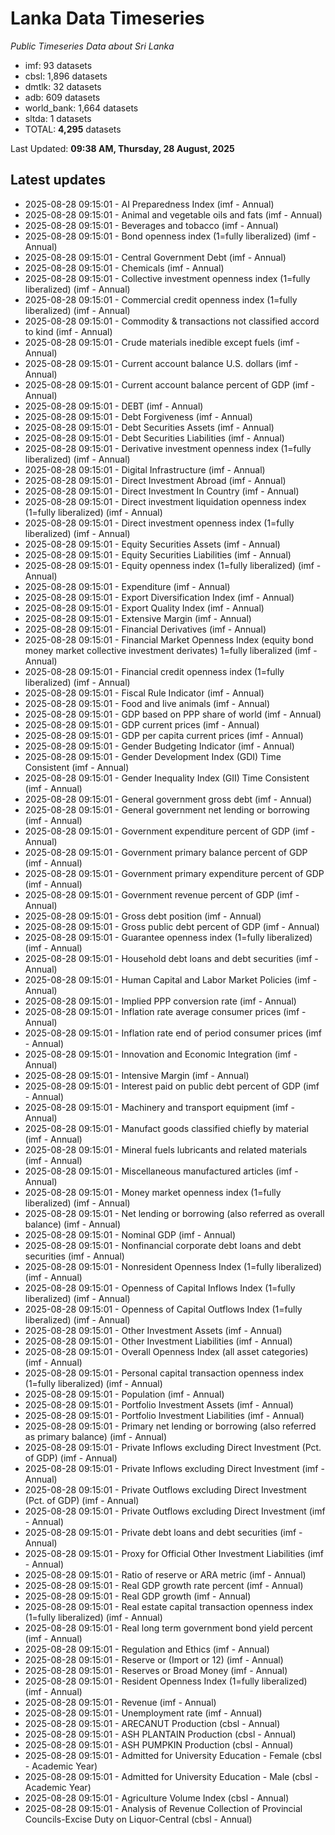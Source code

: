 # Lanka Data Timeseries
*Public Timeseries Data about Sri Lanka*

* imf: 93 datasets
* cbsl: 1,896 datasets
* dmtlk: 32 datasets
* adb: 609 datasets
* world_bank: 1,664 datasets
* sltda: 1 datasets
* TOTAL: **4,295** datasets

Last Updated: **09:38 AM, Thursday, 28 August, 2025**

## Latest updates

* 2025-08-28 09:15:01 - AI Preparedness Index (imf - Annual)
* 2025-08-28 09:15:01 - Animal and vegetable oils and fats (imf - Annual)
* 2025-08-28 09:15:01 - Beverages and tobacco (imf - Annual)
* 2025-08-28 09:15:01 - Bond openness index (1=fully liberalized) (imf - Annual)
* 2025-08-28 09:15:01 - Central Government Debt (imf - Annual)
* 2025-08-28 09:15:01 - Chemicals (imf - Annual)
* 2025-08-28 09:15:01 - Collective investment openness index (1=fully liberalized) (imf - Annual)
* 2025-08-28 09:15:01 - Commercial credit openness index (1=fully liberalized) (imf - Annual)
* 2025-08-28 09:15:01 - Commodity & transactions not classified accord to kind (imf - Annual)
* 2025-08-28 09:15:01 - Crude materials inedible except fuels (imf - Annual)
* 2025-08-28 09:15:01 - Current account balance U.S. dollars (imf - Annual)
* 2025-08-28 09:15:01 - Current account balance percent of GDP (imf - Annual)
* 2025-08-28 09:15:01 - DEBT (imf - Annual)
* 2025-08-28 09:15:01 - Debt Forgiveness (imf - Annual)
* 2025-08-28 09:15:01 - Debt Securities Assets (imf - Annual)
* 2025-08-28 09:15:01 - Debt Securities Liabilities (imf - Annual)
* 2025-08-28 09:15:01 - Derivative investment openness index (1=fully liberalized) (imf - Annual)
* 2025-08-28 09:15:01 - Digital Infrastructure (imf - Annual)
* 2025-08-28 09:15:01 - Direct Investment Abroad (imf - Annual)
* 2025-08-28 09:15:01 - Direct Investment In Country (imf - Annual)
* 2025-08-28 09:15:01 - Direct investment liquidation openness index (1=fully liberalized) (imf - Annual)
* 2025-08-28 09:15:01 - Direct investment openness index (1=fully liberalized) (imf - Annual)
* 2025-08-28 09:15:01 - Equity Securities Assets (imf - Annual)
* 2025-08-28 09:15:01 - Equity Securities Liabilities (imf - Annual)
* 2025-08-28 09:15:01 - Equity openness index (1=fully liberalized) (imf - Annual)
* 2025-08-28 09:15:01 - Expenditure (imf - Annual)
* 2025-08-28 09:15:01 - Export Diversification Index (imf - Annual)
* 2025-08-28 09:15:01 - Export Quality Index (imf - Annual)
* 2025-08-28 09:15:01 - Extensive Margin (imf - Annual)
* 2025-08-28 09:15:01 - Financial Derivatives (imf - Annual)
* 2025-08-28 09:15:01 - Financial Market Openness Index (equity bond money market collective investment derivates) 1=fully liberalized (imf - Annual)
* 2025-08-28 09:15:01 - Financial credit openness index (1=fully liberalized) (imf - Annual)
* 2025-08-28 09:15:01 - Fiscal Rule Indicator (imf - Annual)
* 2025-08-28 09:15:01 - Food and live animals (imf - Annual)
* 2025-08-28 09:15:01 - GDP based on PPP share of world (imf - Annual)
* 2025-08-28 09:15:01 - GDP current prices (imf - Annual)
* 2025-08-28 09:15:01 - GDP per capita current prices (imf - Annual)
* 2025-08-28 09:15:01 - Gender Budgeting Indicator (imf - Annual)
* 2025-08-28 09:15:01 - Gender Development Index (GDI) Time Consistent (imf - Annual)
* 2025-08-28 09:15:01 - Gender Inequality Index (GII) Time Consistent (imf - Annual)
* 2025-08-28 09:15:01 - General government gross debt (imf - Annual)
* 2025-08-28 09:15:01 - General government net lending or borrowing (imf - Annual)
* 2025-08-28 09:15:01 - Government expenditure percent of GDP (imf - Annual)
* 2025-08-28 09:15:01 - Government primary balance percent of GDP (imf - Annual)
* 2025-08-28 09:15:01 - Government primary expenditure percent of GDP (imf - Annual)
* 2025-08-28 09:15:01 - Government revenue percent of GDP (imf - Annual)
* 2025-08-28 09:15:01 - Gross debt position (imf - Annual)
* 2025-08-28 09:15:01 - Gross public debt percent of GDP (imf - Annual)
* 2025-08-28 09:15:01 - Guarantee openness index (1=fully liberalized) (imf - Annual)
* 2025-08-28 09:15:01 - Household debt loans and debt securities (imf - Annual)
* 2025-08-28 09:15:01 - Human Capital and Labor Market Policies (imf - Annual)
* 2025-08-28 09:15:01 - Implied PPP conversion rate (imf - Annual)
* 2025-08-28 09:15:01 - Inflation rate average consumer prices (imf - Annual)
* 2025-08-28 09:15:01 - Inflation rate end of period consumer prices (imf - Annual)
* 2025-08-28 09:15:01 - Innovation and Economic Integration (imf - Annual)
* 2025-08-28 09:15:01 - Intensive Margin (imf - Annual)
* 2025-08-28 09:15:01 - Interest paid on public debt percent of GDP (imf - Annual)
* 2025-08-28 09:15:01 - Machinery and transport equipment (imf - Annual)
* 2025-08-28 09:15:01 - Manufact goods classified chiefly by material (imf - Annual)
* 2025-08-28 09:15:01 - Mineral fuels lubricants and related materials (imf - Annual)
* 2025-08-28 09:15:01 - Miscellaneous manufactured articles (imf - Annual)
* 2025-08-28 09:15:01 - Money market openness index (1=fully liberalized) (imf - Annual)
* 2025-08-28 09:15:01 - Net lending or borrowing (also referred as overall balance) (imf - Annual)
* 2025-08-28 09:15:01 - Nominal GDP (imf - Annual)
* 2025-08-28 09:15:01 - Nonfinancial corporate debt loans and debt securities (imf - Annual)
* 2025-08-28 09:15:01 - Nonresident Openness Index (1=fully liberalized) (imf - Annual)
* 2025-08-28 09:15:01 - Openness of Capital Inflows Index (1=fully liberalized) (imf - Annual)
* 2025-08-28 09:15:01 - Openness of Capital Outflows Index (1=fully liberalized) (imf - Annual)
* 2025-08-28 09:15:01 - Other Investment Assets (imf - Annual)
* 2025-08-28 09:15:01 - Other Investment Liabilities (imf - Annual)
* 2025-08-28 09:15:01 - Overall Openness Index (all asset categories) (imf - Annual)
* 2025-08-28 09:15:01 - Personal capital transaction openness index (1=fully liberalized) (imf - Annual)
* 2025-08-28 09:15:01 - Population (imf - Annual)
* 2025-08-28 09:15:01 - Portfolio Investment Assets (imf - Annual)
* 2025-08-28 09:15:01 - Portfolio Investment Liabilities (imf - Annual)
* 2025-08-28 09:15:01 - Primary net lending or borrowing (also referred as primary balance) (imf - Annual)
* 2025-08-28 09:15:01 - Private Inflows excluding Direct Investment (Pct. of GDP) (imf - Annual)
* 2025-08-28 09:15:01 - Private Inflows excluding Direct Investment (imf - Annual)
* 2025-08-28 09:15:01 - Private Outflows excluding Direct Investment (Pct. of GDP) (imf - Annual)
* 2025-08-28 09:15:01 - Private Outflows excluding Direct Investment (imf - Annual)
* 2025-08-28 09:15:01 - Private debt loans and debt securities (imf - Annual)
* 2025-08-28 09:15:01 - Proxy for Official Other Investment Liabilities (imf - Annual)
* 2025-08-28 09:15:01 - Ratio of reserve or ARA metric (imf - Annual)
* 2025-08-28 09:15:01 - Real GDP growth rate percent (imf - Annual)
* 2025-08-28 09:15:01 - Real GDP growth (imf - Annual)
* 2025-08-28 09:15:01 - Real estate capital transaction openness index (1=fully liberalized) (imf - Annual)
* 2025-08-28 09:15:01 - Real long term government bond yield percent (imf - Annual)
* 2025-08-28 09:15:01 - Regulation and Ethics (imf - Annual)
* 2025-08-28 09:15:01 - Reserve or (Import or 12) (imf - Annual)
* 2025-08-28 09:15:01 - Reserves or Broad Money (imf - Annual)
* 2025-08-28 09:15:01 - Resident Openness Index (1=fully liberalized) (imf - Annual)
* 2025-08-28 09:15:01 - Revenue (imf - Annual)
* 2025-08-28 09:15:01 - Unemployment rate (imf - Annual)
* 2025-08-28 09:15:01 - ARECANUT Production (cbsl - Annual)
* 2025-08-28 09:15:01 - ASH PLANTAIN Production (cbsl - Annual)
* 2025-08-28 09:15:01 - ASH PUMPKIN Production (cbsl - Annual)
* 2025-08-28 09:15:01 - Admitted for University Education - Female (cbsl - Academic Year)
* 2025-08-28 09:15:01 - Admitted for University Education - Male (cbsl - Academic Year)
* 2025-08-28 09:15:01 - Agriculture Volume Index (cbsl - Annual)
* 2025-08-28 09:15:01 - Analysis of Revenue Collection of Provincial Councils-Excise Duty on Liquor-Central (cbsl - Annual)